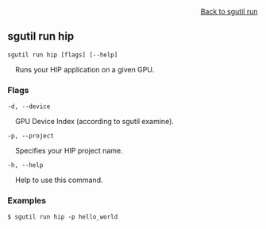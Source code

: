 <div id="readme" class="Box-body readme blob js-code-block-container">
<article class="markdown-body entry-content p-3 p-md-6" itemprop="text">
<p align="right">
<a href="https://github.com/fpgasystems/sgrt/blob/main/cli/manual/sgutil-run.md#sgutil-run">Back to sgutil run</a>
</p>

## sgutil run hip

<code>sgutil run hip [flags] [--help]</code>
<p>
  &nbsp; &nbsp; Runs your HIP application on a given GPU.
</p>

### Flags
<code>-d, --device <string></code>
<p>
  &nbsp; &nbsp; GPU Device Index (according to sgutil examine).
</p>

<code>-p, --project</code>
<p>
  &nbsp; &nbsp; Specifies your HIP project name.
</p>

<code>-h, --help</code>
<p>
  &nbsp; &nbsp; Help to use this command.
</p>

### Examples
```
$ sgutil run hip -p hello_world
```